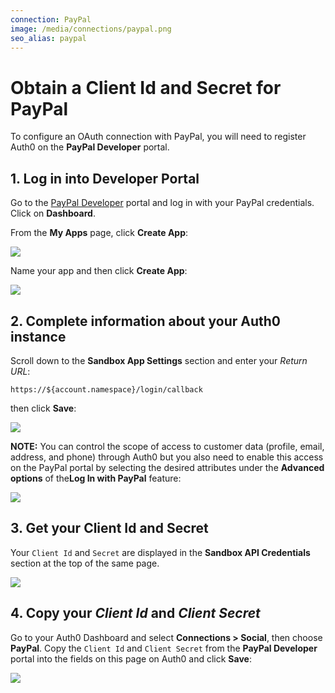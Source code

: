 ```yaml
---
connection: PayPal
image: /media/connections/paypal.png
seo_alias: paypal
---
```


# Obtain a Client Id and Secret for PayPal

To configure an OAuth connection with PayPal, you will need to register Auth0 on the **PayPal Developer** portal.

## 1. Log in into Developer Portal

Go to the [PayPal Developer](https://developer.paypal.com/) portal and log in with your PayPal credentials. Click on **Dashboard**.

From the **My Apps** page, click **Create App**:

![](/media/articles/connections/social/paypal/paypal-2.png)

Name your app and then click **Create App**:

![](/media/articles/connections/social/paypal/paypal-2a.png)

## 2. Complete information about your Auth0 instance

Scroll down to the **Sandbox App Settings** section and enter your *Return URL*:

	https://${account.namespace}/login/callback

then click **Save**:

![](/media/articles/connections/social/paypal/paypal-3.png)

**NOTE:** You can control the scope of access to customer data (profile, email, address, and phone) through Auth0 but you also need to enable this access on the PayPal portal by selecting the desired attributes under the **Advanced options** of the**Log In with PayPal** feature:

![](/media/articles/connections/social/paypal/paypal-3a.png)

## 3. Get your Client Id and Secret

Your `Client Id` and `Secret` are displayed in the **Sandbox API Credentials** section at the top of the same page.

![](/media/articles/connections/social/paypal/paypal-4.png)

## 4. Copy your *Client Id* and *Client Secret*

Go to your Auth0 Dashboard and select **Connections > Social**, then choose **PayPal**. Copy the `Client Id` and `Client Secret` from the **PayPal Developer** portal into the fields on this page on Auth0 and click **Save**:

![](/media/articles/connections/social/paypal/paypal-5.png)
